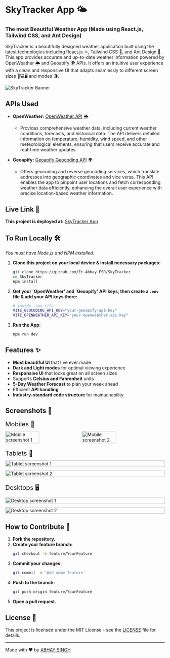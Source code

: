 # SkyTracker App 🌤️

### The most Beautiful Weather App (Made using React.js, Tailwind CSS, and Ant Design)

SkyTracker is a beautifully designed weather application built using the latest technologies including React.js ⚛️, Tailwind CSS 🎨, and Ant Design 🐜. This app provides accurate and up-to-date weather information powered by OpenWeather 🌦️ and Geoapify 🌍 APIs. It offers an intuitive user experience with a clean and responsive UI that adapts seamlessly to different screen sizes 📱💻🖥️ and modes 🌗.

![SkyTracker Banner](./src/assets/screenshots/pcblack.png)


## APIs Used
- **OpenWeather:** [OpenWeather API](https://openweathermap.org/api) 🌦️
  - Provides comprehensive weather data, including current weather conditions, forecasts, and historical data. The API delivers detailed information on temperature, humidity, wind speed, and other meteorological elements, ensuring that users receive accurate and real-time weather updates.

- **Geoapify:** [Geoapify Geocoding API](https://www.geoapify.com/geocoding-api) 🌍
  - Offers geocoding and reverse geocoding services, which translate addresses into geographic coordinates and vice versa. This API enables the app to pinpoint user locations and fetch corresponding weather data efficiently, enhancing the overall user experience with precise location-based weather information.

## Live Link 🚀
**This project is deployed at:** [SkyTracker App](https://sky-tracker-seven.vercel.app/)

## To Run Locally 🛠️
*You must have Node.js and NPM installed.*

1. **Clone this project on your local device & install necessary packages:**
    ```sh
    git clone https://github.com/Er-Abhay-FSD/SkyTracker
    cd SkyTracker
    npm install
    ```

2. **Get your 'OpenWeather' and 'Geoapify' API keys, then create a `.env` file & add your API keys there:**
    ```sh
    # inside .env file
    VITE_GEOCODING_API_KEY="your-geoapify-api-key"
    VITE_OPENWEATHER_API_KEY="your-openweather-api-key"
    ```

3. **Run the App:**
    ```sh
    npm run dev
    ```

## Features ✨
- **Most beautiful UI** that I've ever made
- **Dark and Light modes** for optimal viewing experience
- **Responsive UI** that looks great on all screen sizes
- Supports **Celsius and Fahrenheit** units
- **5-Day Weather Forecast** to plan your week ahead
- Efficient **API handling**
- **Industry-standard code structure** for maintainability

## Screenshots 📸
<div style="display: flex; flex-direction: column; gap: 20px;">
    <div style="display: flex; flex-direction: column; gap: 10px;">
        <span style="font-size: 20px;">Mobiles 📱</span>
        <div style="display: flex; gap: 10px;">
            <img src="./src/assets/screenshots/phoneimg1.jpg" alt="Mobile screenshot 1" style="width: 46%; height: auto;"/>
            <img src="./src/assets/screenshots/phoneimg2.jpeg" alt="Mobile screenshot 2" style="width: 46%; height: auto;"/>
        </div>
    </div>
    <div style="display: flex; flex-direction: column; gap: 10px;">
        <span style="font-size: 20px;">Tablets 📱</span>
        <img src="./src/assets/screenshots/ss3.png" alt="Tablet screenshot 1" style="width: 100%; height: auto;"/>
        <img src="./src/assets/screenshots/ss4.png" alt="Tablet screenshot 2" style="width: 100%; height: auto;"/>
    </div>
    <div style="display: flex; flex-direction: column; gap: 10px;">
        <span style="font-size: 20px;">Desktops 🖥️</span>
        <img src="./src/assets/screenshots/pcblack.png" alt="Desktop screenshot 1" style="width: 100%; height: auto;"/>
        <img src="./src/assets/screenshots/pclight.png" alt="Desktop screenshot 2" style="width: 100%; height: auto;"/>
    </div>
</div>

## How to Contribute 🤝
1. **Fork the repository.**
2. **Create your feature branch:**
    ```sh
    git checkout -b feature/YourFeature
    ```
3. **Commit your changes:**
    ```sh
    git commit -m 'Add some feature'
    ```
4. **Push to the branch:**
    ```sh
    git push origin feature/YourFeature
    ```
5. **Open a pull request.**

## License 📄
This project is licensed under the MIT License - see the [LICENSE](LICENSE) file for details.

---

Made with ❤️ by [ABHAY SINGH](https://github.com/Er-Abhay-FSD)
